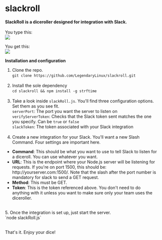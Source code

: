 # slackroll
<b>SlackRoll is a diceroller designed for integration with Slack.</b><br/>
<br/>
You type this:<br/>
<img src="http://i.imgur.com/8yUrbeT.png"/><br/>

You get this:<br/>
<img src="http://i.imgur.com/OctHF5Z.png"/><br/>

<b>Installation and configuration</b><br/>
1. Clone the repo.<br/>`git clone https://github.com/LegendaryLinux/slackroll.git`<br/><br/>
2. Install the sole dependency<br/> `cd slackroll && npm install -g strftime`<br/><br/>
3. Take a look inside `slackRoll.js`. You'll find three configuration options. Set them as you see fit.<br/>
  `serverPort`: The port you want the server to listen on<br/>
  `verifyServerToken`: Checks that the Slack token sent matches the one you specify. Can be `true` or `false`<br/>
  `slackToken`: The token associated with your Slack integration<br/><br/>
4. Create a new integration for your Slack. You'll want a new Slash Command. Four settings are important here.
<ul>
  <li><b>Command</b>: This should be what you want to use to tell Slack to listen for a diceroll. You can use whatever you want.</li>
  <li><b>URL</b>: This is the endpoint where your Node.js server will be listening for requests. If you're on port 1500, this should be: http://yourserver.com:1500/. Note that the slash after the port number is mandatory for slack to send a GET request.</li>
  <li><b>Method</b>: This must be GET.</li>
  <li><b>Token</b>: This is the token referenced above. You don't need to do anything with it unless you want to make sure only your team uses the diceroller.</li>
</ul><br/>
5. Once the integration is set up, just start the server.<br/>
`node slackRoll.js`<br/><br/>

That's it. Enjoy your dice!
